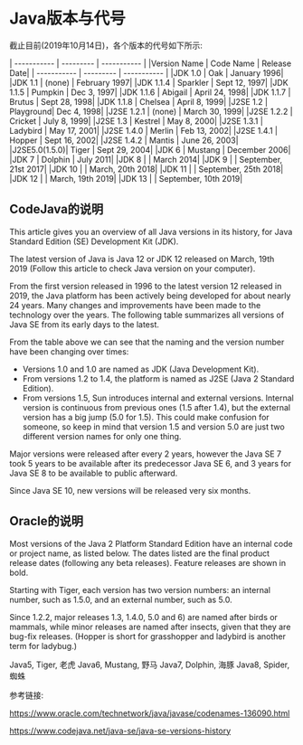 
# Java版本与代号

截止目前(2019年10月14日)，各个版本的代号如下所示:


| ----------- | --------- | ----------- |
|Version Name | Code Name | Release Date|
| ----------- | --------- | ----------- |
|JDK 1.0      | Oak       | January 1996|
|JDK 1.1      | (none)    | February 1997|
|JDK 1.1.4    | Sparkler  | Sept 12, 1997|
|JDK 1.1.5    | Pumpkin   | Dec 3, 1997|
|JDK 1.1.6    | Abigail   | April 24, 1998|
|JDK 1.1.7    | Brutus    | Sept 28, 1998|
|JDK 1.1.8    | Chelsea   | April 8, 1999|
|J2SE 1.2     | Playground|  Dec 4, 1998|
|J2SE 1.2.1   | (none)    | March 30, 1999|
|J2SE 1.2.2   | Cricket   | July 8, 1999|
|J2SE 1.3     | Kestrel   | May 8, 2000|
|J2SE 1.3.1   | Ladybird  | May 17, 2001|
|J2SE 1.4.0   | Merlin    | Feb 13, 2002|
|J2SE 1.4.1   | Hopper    | Sept 16, 2002|
|J2SE 1.4.2   | Mantis    | June 26, 2003|
|J2SE5.0(1.5.0)| Tiger    |  Sept 29, 2004|
|JDK 6        | Mustang   | December 2006|
|JDK 7        | Dolphin   | July 2011|
|JDK 8        |           | March 2014|
|JDK 9        |           | September, 21st 2017|
|JDK 10       |           | March, 20th 2018|
|JDK 11       |           | September, 25th 2018|
|JDK 12       |           | March, 19th 2019|
|JDK 13       |           | September, 10th 2019|



## CodeJava的说明

This article gives you an overview of all Java versions in its history, for Java Standard Edition (SE) Development Kit (JDK).

The latest version of Java is Java 12 or JDK 12 released on March, 19th 2019 (Follow this article to check Java version on your computer).

From the first version released in 1996 to the latest version 12 released in 2019, the Java platform has been actively being developed for about nearly 24 years. Many changes and improvements have been made to the technology over the years. The following table summarizes all versions of Java SE from its early days to the latest.


From the table above we can see that the naming and the version number have been changing over times:

- Versions 1.0 and 1.0 are named as JDK (Java Development Kit).
- From versions 1.2 to 1.4, the platform is named as J2SE (Java 2 Standard Edition).
- From versions 1.5, Sun introduces internal and external versions. Internal version is continuous from previous ones (1.5 after 1.4), but the external version has a big jump (5.0 for 1.5). This could make confusion for someone, so keep in mind that version 1.5 and version 5.0 are just two different version names for only one thing.

Major versions were released after every 2 years, however the Java SE 7 took 5 years to be available after its predecessor Java SE 6, and 3 years for Java SE 8 to be available to public afterward.

Since Java SE 10,  new versions will be released very six months.


## Oracle的说明


Most versions of the Java 2 Platform Standard Edition have an internal code or project name, as listed below. The dates listed are the final product release dates (following any beta releases). Feature releases are shown in bold.

Starting with Tiger, each version has two version numbers: an internal number, such as 1.5.0, and an external number, such as 5.0.

Since 1.2.2, major releases 1.3, 1.4.0, 5.0 and 6) are named after birds or mammals, while minor releases are named after insects, given that they are bug-fix releases. (Hopper is short for grasshopper and ladybird is another term for ladybug.)





Java5, Tiger, 老虎
Java6, Mustang, 野马
Java7, Dolphin, 海豚
Java8, Spider, 蜘蛛


参考链接:


<https://www.oracle.com/technetwork/java/javase/codenames-136090.html>


<https://www.codejava.net/java-se/java-se-versions-history>
